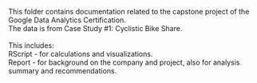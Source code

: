 This folder contains documentation related to the capstone project of the Google Data Analytics Certification. <br />
The data is from Case Study #1: Cyclistic Bike Share. <br />
<br />
This includes: <br />
RScript - for calculations and visualizations. <br />
Report - for background on the company and project, also for analysis summary and recommendations. <br />
